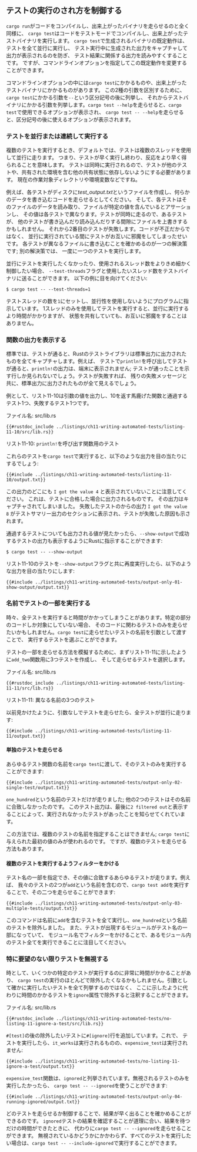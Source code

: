 <!--
## Controlling How Tests Are Run
-->

## テストの実行のされ方を制御する

<!--
Just as `cargo run` compiles your code and then runs the resulting binary,
`cargo test` compiles your code in test mode and runs the resulting test
binary. The default behavior of the binary produced by `cargo test` is to run
all the tests in parallel and capture output generated during test runs,
preventing the output from being displayed and making it easier to read the
output related to the test results. You can, however, specify command line
options to change this default behavior.
-->

`cargo run`がコードをコンパイルし、出来上がったバイナリを走らせるのと全く同様に、
`cargo test`はコードをテストモードでコンパイルし、出来上がったテストバイナリを実行します。
`cargo test`で生成されるバイナリの既定動作は、テストを全て並行に実行し、
テスト実行中に生成された出力をキャプチャして出力が表示されるのを防ぎ、
テスト結果に関係する出力を読みやすくすることです。
ですが、コマンドラインオプションを指定してこの既定動作を変更することができます。

<!--
Some command line options go to `cargo test`, and some go to the resulting test
binary. To separate these two types of arguments, you list the arguments that
go to `cargo test` followed by the separator `--` and then the ones that go to
the test binary. Running `cargo test --help` displays the options you can use
with `cargo test`, and running `cargo test -- --help` displays the options you
can use after the separator.
-->

コマンドラインオプションの中には`cargo test`にかかるものや、出来上がったテストバイナリにかかるものがあります。
この2種の引数を区別するために、`cargo test`にかかる引数を`--`という区分記号の後に列挙し、
それからテストバイナリにかかる引数を列挙します。`cargo test --help`を走らせると、`cargo test`で使用できるオプションが表示され、
`cargo test -- --help`を走らせると、区分記号の後に使えるオプションが表示されます。

<!--
### Running Tests in Parallel or Consecutively
-->

### テストを並行または連続して実行する

<!--
When you run multiple tests, by default they run in parallel using threads,
meaning they finish running faster and you get feedback quicker. Because the
tests are running at the same time, you must make sure your tests don’t depend
on each other or on any shared state, including a shared environment, such as
the current working directory or environment variables.
-->

複数のテストを実行するとき、デフォルトでは、テストは複数のスレッドを使用して並行に走ります。
つまり、テストが早く実行し終わり、反応をより早く得られることを意味します。
テストは同時に実行されるので、テストが他のテストや、共有された環境を含む他の共有状態に依存しないようにする必要があります。
現在の作業対象ディレクトリや環境変数などですね。

<!--
For example, say each of your tests runs some code that creates a file on disk
named *test-output.txt* and writes some data to that file. Then each test reads
the data in that file and asserts that the file contains a particular value,
which is different in each test. Because the tests run at the same time, one
test might overwrite the file in the time between another test writing and
reading the file. The second test will then fail, not because the code is
incorrect but because the tests have interfered with each other while running
in parallel. One solution is to make sure each test writes to a different file;
another solution is to run the tests one at a time.
-->

例えば、各テストがディスクに*test_output.txt*というファイルを作成し、何らかのデータを書き込むコードを走らせるとしてください。
そして、各テストはそのファイルのデータを読み取り、ファイルが特定の値を含んでいるとアサーションし、
その値は各テストで異なります。テストが同時に走るので、あるテストが、
他のテストが書き込んだり読み込んだりする間隙にファイルを上書きするかもしれません。
それから2番目のテストが失敗します。コードが不正だからではなく、
並行に実行されている間にテストがお互いに邪魔をしてしまったせいです。
各テストが異なるファイルに書き込むことを確かめるのが一つの解決策です; 別の解決策では、
一度に一つのテストを実行します。

<!--
If you don’t want to run the tests in parallel or if you want more fine-grained
control over the number of threads used, you can send the `--test-threads` flag
and the number of threads you want to use to the test binary. Take a look at
the following example:
-->

並行にテストを実行したくなかったり、使用されるスレッド数をよりきめ細かく制御したい場合、
`--test-threads`フラグと使用したいスレッド数をテストバイナリに送ることができます。
以下の例に目を向けてください:

```console
$ cargo test -- --test-threads=1
```

<!--
We set the number of test threads to `1`, telling the program not to use any
parallelism. Running the tests using one thread will take longer than running
them in parallel, but the tests won’t interfere with each other if they share
state.
-->

テストスレッドの数を`1`にセットし、並行性を使用しないようにプログラムに指示しています。
1スレッドのみを使用してテストを実行すると、並行に実行するより時間がかかりますが、
状態を共有していても、お互いに邪魔をすることはありません。

<!--
### Showing Function Output
-->

### 関数の出力を表示する

<!--
By default, if a test passes, Rust’s test library captures anything printed to
standard output. For example, if we call `println!` in a test and the test
passes, we won’t see the `println!` output in the terminal; we’ll see only the
line that indicates the test passed. If a test fails, we’ll see whatever was
printed to standard output with the rest of the failure message.
-->

標準では、テストが通ると、Rustのテストライブラリは標準出力に出力されたものを全てキャプチャします。例えば、
テストで`println!`を呼び出してテストが通ると、`println!`の出力は、端末に表示されません;
テストが通ったことを示す行しか見られないでしょう。テストが失敗すれば、
残りの失敗メッセージと共に、標準出力に出力されたものが全て見えるでしょう。

<!--
As an example, Listing 11-10 has a silly function that prints the value of its
parameter and returns 10, as well as a test that passes and a test that fails.
-->

例として、リスト11-10は引数の値を出力し、10を返す馬鹿げた関数と通過するテスト1つ、失敗するテスト1つです。

<!--
<span class="filename">Filename: src/lib.rs</span>
-->

<span class="filename">ファイル名: src/lib.rs</span>

```rust,panics,noplayground
{{#rustdoc_include ../listings/ch11-writing-automated-tests/listing-11-10/src/lib.rs}}
```

<!--
<span class="caption">Listing 11-10: Tests for a function that calls
`println!`</span>
-->

<span class="caption">リスト11-10: `println!`を呼び出す関数用のテスト</span>

<!--
When we run these tests with `cargo test`, we’ll see the following output:
-->

これらのテストを`cargo test`で実行すると、以下のような出力を目の当たりにするでしょう:

```console
{{#include ../listings/ch11-writing-automated-tests/listing-11-10/output.txt}}
```

<!--
Note that nowhere in this output do we see `I got the value 4`, which is what
is printed when the test that passes runs. That output has been captured. The
output from the test that failed, `I got the value 8`, appears in the section
of the test summary output, which also shows the cause of the test failure.
-->

この出力のどこにも `I got the value 4` と表示されていないことに注意してください。
これは、テストに合格した場合に出力されるものです。
その出力はキャプチャされてしまいました。
失敗したテストのからの出力 `I got the value 8` がテストサマリー出力のセクションに表示され、テストが失敗した原因も示されます。

<!--
If we want to see printed values for passing tests as well, we can tell Rust
to also show the output of successful tests with `--show-output`.
-->

通過するテストについても出力される値が見たかったら、`--show-output`で成功するテストの出力も表示するようにRustに指示することができます:

```console
$ cargo test -- --show-output
```

<!--
When we run the tests in Listing 11-10 again with the `--show-output` flag, we
see the following output:
-->

リスト11-10のテストを`--show-output`フラグと共に再度実行したら、以下のような出力を目の当たりにします:

```console
{{#include ../listings/ch11-writing-automated-tests/output-only-01-show-output/output.txt}}
```

<!--
### Running a Subset of Tests by Name
-->

### 名前でテストの一部を実行する

<!--
Sometimes, running a full test suite can take a long time. If you’re working on
code in a particular area, you might want to run only the tests pertaining to
that code. You can choose which tests to run by passing `cargo test` the name
or names of the test(s) you want to run as an argument.
-->

時々、全テストを実行すると時間がかかってしまうことがあります。特定の部分のコードしか対象にしていない場合、
そのコードに関わるテストのみを走らせたいかもしれません。`cargo test`に走らせたいテストの名前を引数として渡すことで、
実行するテストを選ぶことができます。

<!--
To demonstrate how to run a subset of tests, we’ll first create three tests for
our `add_two` function, as shown in Listing 11-11, and choose which ones to run.
-->

テストの一部を走らせる方法を模擬するために、まずリスト11-11に示したように`add_two`関数用に3つテストを作成し、
そして走らせるテストを選択します。

<!--
<span class="filename">Filename: src/lib.rs</span>
-->

<span class="filename">ファイル名: src/lib.rs</span>

```rust,noplayground
{{#rustdoc_include ../listings/ch11-writing-automated-tests/listing-11-11/src/lib.rs}}
```

<!--
<span class="caption">Listing 11-11: Three tests with three different
names</span>
-->

<span class="caption">リスト11-11: 異なる名前の3つのテスト</span>

<!--
If we run the tests without passing any arguments, as we saw earlier, all the
tests will run in parallel:
-->

以前見かけたように、引数なしでテストを走らせたら、全テストが並行に走ります:

```console
{{#include ../listings/ch11-writing-automated-tests/listing-11-11/output.txt}}
```

<!--
#### Running Single Tests
-->

#### 単独のテストを走らせる

<!--
We can pass the name of any test function to `cargo test` to run only that test:
-->

あらゆるテスト関数の名前を`cargo test`に渡して、そのテストのみを実行することができます:

```console
{{#include ../listings/ch11-writing-automated-tests/output-only-02-single-test/output.txt}}
```

<!--
Only the test with the name `one_hundred` ran; the other two tests didn’t match
that name. The test output lets us know we had more tests that didn’t run by
displaying `2 filtered out` at the end.
-->

`one_hundred`という名前のテストだけが走りました; 他の2つのテストはその名前に合致しなかったのです。
このテスト出力は、最後に`2 filtered out`と表示することによって、実行されなかったテストがあったことを知らせてくれています。

<!--
We can’t specify the names of multiple tests in this way; only the first value
given to `cargo test` will be used. But there is a way to run multiple tests.
-->

この方法では、複数のテストの名前を指定することはできません; `cargo test`に与えられた最初の値のみが使われるのです。
ですが、複数のテストを走らせる方法もあります。

<!--
#### Filtering to Run Multiple Tests
-->

#### 複数のテストを実行するようフィルターをかける

<!--
We can specify part of a test name, and any test whose name matches that value
will be run. For example, because two of our tests’ names contain `add`, we can
run those two by running `cargo test add`:
-->

テスト名の一部を指定でき、その値に合致するあらゆるテストが走ります。例えば、
我々のテストの2つが`add`という名前を含むので、`cargo test add`を実行することで、その二つを走らせることができます:

```console
{{#include ../listings/ch11-writing-automated-tests/output-only-03-multiple-tests/output.txt}}
```

<!--
This command ran all tests with `add` in the name and filtered out the test
named `one_hundred`. Also note that the module in which a test appears becomes
part of the test’s name, so we can run all the tests in a module by filtering
on the module’s name.
-->

このコマンドは名前に`add`を含むテストを全て実行し、`one_hundred`という名前のテストを除外しました。
また、テストが出現するモジュールがテスト名の一部になっていて、
モジュール名でフィルターをかけることで、あるモジュール内のテスト全てを実行できることに注目してください。

<!--
### Ignoring Some Tests Unless Specifically Requested
-->

### 特に要望のない限りテストを無視する

<!--
Sometimes a few specific tests can be very time-consuming to execute, so you
might want to exclude them during most runs of `cargo test`. Rather than
listing as arguments all tests you do want to run, you can instead annotate the
time-consuming tests using the `ignore` attribute to exclude them, as shown
here:
-->

時として、いくつかの特定のテストが実行するのに非常に時間がかかることがあり、
`cargo test`の実行のほとんどで除外したくなるかもしれません。引数として確かに実行したいテストを全て列挙するのではなく、
ここに示したように代わりに時間のかかるテストを`ignore`属性で除外すると注釈することができます。

<!--
<span class="filename">Filename: src/lib.rs</span>
-->

<span class="filename">ファイル名: src/lib.rs</span>

```rust,noplayground
{{#rustdoc_include ../listings/ch11-writing-automated-tests/no-listing-11-ignore-a-test/src/lib.rs}}
```

<!--
After `#[test]` we add the `#[ignore]` line to the test we want to exclude. Now
when we run our tests, `it_works` runs, but `expensive_test` doesn’t:
-->

`#[test]`の後の除外したいテストに`#[ignore]`行を追加しています。これで、
テストを実行したら、`it_works`は実行されるものの、`expensive_test`は実行されません:

```console
{{#include ../listings/ch11-writing-automated-tests/no-listing-11-ignore-a-test/output.txt}}
```

<!--
The `expensive_test` function is listed as `ignored`. If we want to run only
the ignored tests, we can use `cargo test -- --ignored`:
-->

`expensive_test`関数は、`ignored`と列挙されています。無視されるテストのみを実行したかったら、
`cargo test -- --ignored`を使うことができます:


```console
{{#include ../listings/ch11-writing-automated-tests/output-only-04-running-ignored/output.txt}}
```

<!--
1行目後半、"make sure ..."のところを「結果が早く出る」と訳しているが、この書き方では「結果が早い」としか読めない。どうしたものか
-->

<!--
By controlling which tests run, you can make sure your `cargo test` results
will be fast. When you’re at a point where it makes sense to check the results
of the `ignored` tests and you have time to wait for the results, you can run
`cargo test -- --ignored` instead. If you want to run all tests whether they’re
ignored or not, you can run `cargo test -- --include-ignored`.
-->

どのテストを走らせるか制御することで、結果が早く出ることを確かめることができるのです。
`ignored`テストの結果を確認することが道理に合い、結果を待つだけの時間ができたときに、
代わりに`cargo test -- --ignored`を走らせることができます。
無視されているかどうかにかかわらず、すべてのテストを実行したい場合は、`cargo test -- --include-ignored`で実行することができます。
